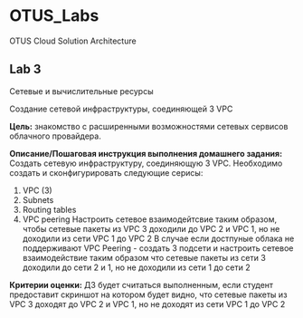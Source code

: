 # OTUS_Labs
OTUS Cloud Solution Architecture

## Lab 3
Сетевые и вычислительные ресурсы

Создание сетевой инфраструктуры, соединяющей 3 VPC

**Цель:** знакомство с расширенными возможностями сетевых сервисов облачного провайдера.


**Описание/Пошаговая инструкция выполнения домашнего задания:**
Создать сетевую инфраструктуру, соединяющую 3 VPC.
Необходимо создать и сконфигурировать следующие серисы:

1. VPC (3)
2. Subnets
3. Routing tables
4. VPC peering
Настроить сетевое взаимодейтсвие таким образом, чтобы сетевые пакеты из VPC 3 доходили до VPC 2 и VPC 1, но не доходили из сети VPC 1 до VPC 2
В случае если достпуные облака не поддерживают VPC Peering - создать 3 подсети и настроить сетевое взаимодействие таким образом что сетевые пакеты из сети 3 доходили до сети 2 и 1, но не доходили из сети 1 до сети 2

**Критерии оценки:**
ДЗ будет считаться выполненным, если студент предоставит скриншот на котором будет видно, что сетевые пакеты из VPC 3 доходят до VPC 2 и VPC 1, но не доходят из сети VPC 1 до VPC 2